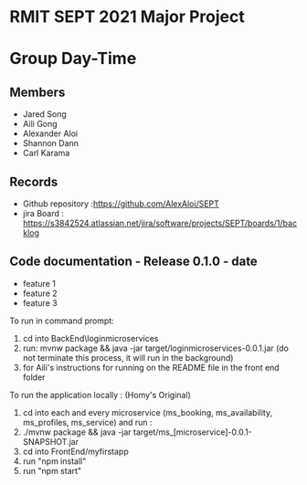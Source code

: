 # RMIT SEPT 2021 Major Project

# Group Day-Time

## Members
* Jared Song
* Aili Gong
* Alexander Aloi
* Shannon Dann
* Carl Karama

## Records

* Github repository :https://github.com/AlexAloi/SEPT
* jira Board : https://s3842524.atlassian.net/jira/software/projects/SEPT/boards/1/backlog

	
## Code documentation - Release 0.1.0 - date
* feature 1
* feature 2
* feature 3

To run in command prompt:
1) cd into BackEnd\loginmicroservices
2) run: mvnw package && java -jar target/loginmicroservices-0.0.1.jar (do not terminate this process, it will run in the background)
3) for Aili's instructions for running on the README file in the front end folder






To run the application locally : (Homy's Original)
1) cd into each and every microservice (ms_booking, ms_availability, ms_profiles, ms_service) and run :
2) ./mvnw package && java -jar target/ms_[microservice]-0.0.1-SNAPSHOT.jar
3) cd into FrontEnd/myfirstapp
4) run "npm install"
5) run "npm start"




